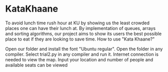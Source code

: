 # KataKhaane
To avoid lunch time rush hour at KU by showing us the least crowded places one can have their lunch at. By implementation of queues, arrays and sorting algorithms, our project aims to show its users the best possible place to eat if they are looking to save time.
How to use "Kata Khaane?"

Open our folder and install the font "Ubuntu regular".
Open the folder in any compiler.
Select trial2.py in any compiler and run it.
Internet connection is needed to view the map.
Input your location and number of people and available seats can be viewed
